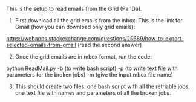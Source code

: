 This is the setup to read emails from the Grid (PanDa).


1. First download all the grid emails from the inbox. This is the link for Gmail (how you can download only grid emails):

https://webapps.stackexchange.com/questions/25689/how-to-export-selected-emails-from-gmail (read the second answer)

2. Once the grid emails are in mbox format, run the code:


python ReadMail.py -b (to write bash script) -p (to write text file with parameters for the broken jobs) -m (give the input mbox file name)


3. This should create two files: one bash script with all the retriable jobs, one text file with names and parameters of all the broken jobs. 
